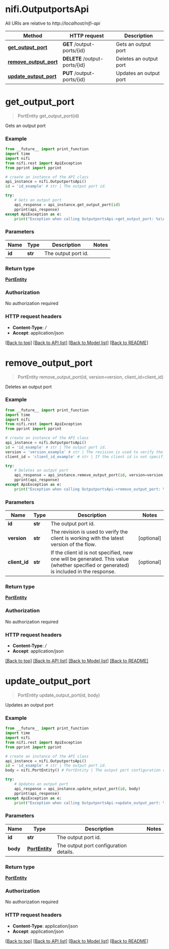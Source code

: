 # nifi.OutputportsApi

All URIs are relative to *http://localhost/nifi-api*

Method | HTTP request | Description
------------- | ------------- | -------------
[**get_output_port**](OutputportsApi.md#get_output_port) | **GET** /output-ports/{id} | Gets an output port
[**remove_output_port**](OutputportsApi.md#remove_output_port) | **DELETE** /output-ports/{id} | Deletes an output port
[**update_output_port**](OutputportsApi.md#update_output_port) | **PUT** /output-ports/{id} | Updates an output port


# **get_output_port**
> PortEntity get_output_port(id)

Gets an output port



### Example 
```python
from __future__ import print_function
import time
import nifi
from nifi.rest import ApiException
from pprint import pprint

# create an instance of the API class
api_instance = nifi.OutputportsApi()
id = 'id_example' # str | The output port id.

try: 
    # Gets an output port
    api_response = api_instance.get_output_port(id)
    pprint(api_response)
except ApiException as e:
    print("Exception when calling OutputportsApi->get_output_port: %s\n" % e)
```

### Parameters

Name | Type | Description  | Notes
------------- | ------------- | ------------- | -------------
 **id** | **str**| The output port id. | 

### Return type

[**PortEntity**](PortEntity.md)

### Authorization

No authorization required

### HTTP request headers

 - **Content-Type**: */*
 - **Accept**: application/json

[[Back to top]](#) [[Back to API list]](../nifiDocs.md#documentation-for-api-endpoints) [[Back to Model list]](../nifiDocs.md#documentation-for-models) [[Back to README]](../nifiDocs.md)

# **remove_output_port**
> PortEntity remove_output_port(id, version=version, client_id=client_id)

Deletes an output port



### Example 
```python
from __future__ import print_function
import time
import nifi
from nifi.rest import ApiException
from pprint import pprint

# create an instance of the API class
api_instance = nifi.OutputportsApi()
id = 'id_example' # str | The output port id.
version = 'version_example' # str | The revision is used to verify the client is working with the latest version of the flow. (optional)
client_id = 'client_id_example' # str | If the client id is not specified, new one will be generated. This value (whether specified or generated) is included in the response. (optional)

try: 
    # Deletes an output port
    api_response = api_instance.remove_output_port(id, version=version, client_id=client_id)
    pprint(api_response)
except ApiException as e:
    print("Exception when calling OutputportsApi->remove_output_port: %s\n" % e)
```

### Parameters

Name | Type | Description  | Notes
------------- | ------------- | ------------- | -------------
 **id** | **str**| The output port id. | 
 **version** | **str**| The revision is used to verify the client is working with the latest version of the flow. | [optional] 
 **client_id** | **str**| If the client id is not specified, new one will be generated. This value (whether specified or generated) is included in the response. | [optional] 

### Return type

[**PortEntity**](PortEntity.md)

### Authorization

No authorization required

### HTTP request headers

 - **Content-Type**: */*
 - **Accept**: application/json

[[Back to top]](#) [[Back to API list]](../nifiDocs.md#documentation-for-api-endpoints) [[Back to Model list]](../nifiDocs.md#documentation-for-models) [[Back to README]](../nifiDocs.md)

# **update_output_port**
> PortEntity update_output_port(id, body)

Updates an output port



### Example 
```python
from __future__ import print_function
import time
import nifi
from nifi.rest import ApiException
from pprint import pprint

# create an instance of the API class
api_instance = nifi.OutputportsApi()
id = 'id_example' # str | The output port id.
body = nifi.PortEntity() # PortEntity | The output port configuration details.

try: 
    # Updates an output port
    api_response = api_instance.update_output_port(id, body)
    pprint(api_response)
except ApiException as e:
    print("Exception when calling OutputportsApi->update_output_port: %s\n" % e)
```

### Parameters

Name | Type | Description  | Notes
------------- | ------------- | ------------- | -------------
 **id** | **str**| The output port id. | 
 **body** | [**PortEntity**](PortEntity.md)| The output port configuration details. | 

### Return type

[**PortEntity**](PortEntity.md)

### Authorization

No authorization required

### HTTP request headers

 - **Content-Type**: application/json
 - **Accept**: application/json

[[Back to top]](#) [[Back to API list]](../nifiDocs.md#documentation-for-api-endpoints) [[Back to Model list]](../nifiDocs.md#documentation-for-models) [[Back to README]](../nifiDocs.md)

